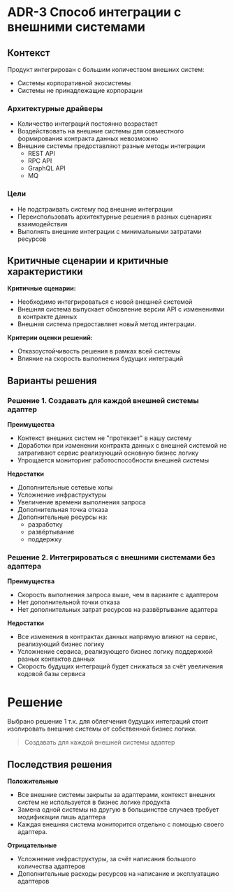 # ADR-3 Способ интеграции с внешними системами

## Контекст
Продукт интегрирован с большим количеством внешних систем:
* Системы корпоративной экосистемы 
* Системы не принадлежащие корпорации

### Архитектурные драйверы
* Количество интеграций постоянно возрастает
* Воздействовать на внешние системы для совместного формирования контракта данных невозможно 
* Внешние системы предоставляют разные методы интеграции
  * REST API
  * RPC API 
  * GraphQL API
  * MQ 
### Цели
* Не подстраивать систему под внешние интеграции 
* Переиспользовать архитектурные решения в разных сценариях взаимодействия
* Выполнять внешние интеграции с минимальными затратами ресурсов

## Критичные сценарии и критичные характеристики
**Критичные сценарии:**
* Необходимо интегрироваться с новой внешней системой
* Внешняя система выпускает обновление версии API с изменениями в контракте данных
* Внешняя система предоставляет новый метод интеграции.

**Критерии оценки решений:**
* Отказоустойчивость решения в рамках всей системы
* Влияние на скорость выполнения будущих интеграций

## Варианты решения 
### Решение 1. Создавать для каждой внешней системы адаптер 
**Преимущества**
* Контекст внешних систем не "протекает" в нашу систему
* Доработки при изменении контракта данных с внешней системой не затрагивают сервис реализующий основную бизнес логику
* Упрощается мониторинг работоспособности внешней системы

**Недостатки**
* Дополнительные сетевые хопы
* Усложнение инфраструктуры
* Увеличение времени выполнения запроса
* Дополнительная точка отказа
* Дополнительные ресурсы на:
  *  разработку
  *  развёртывание 
  *  поддержку 

### Решение 2. Интегрироваться с внешними системами без адаптера
**Преимущества**
* Скорость выполнения запроса выше, чем в варианте с адаптером
* Нет дополнительной точки отказа
* Нет дополнительных затрат ресурсов на развёртывание адаптера 

**Недостатки**
* Все изменения в контрактах данных напрямую влияют на сервис, реализующий бизнес логику
* Усложнение сервиса, реализующего бизнес логику поддержкой разных контактов данных
* Скорость будущих интеграций будет снижаться за счёт увеличения кодовой базы сервиса

# Решение 
Выбрано решение 1 т.к. для облегчения будущих интеграций стоит изолировать внешние системы от собственной бизнес логики.
>Создавать для каждой внешней системы адаптер 

## Последствия решения 
**Положительные**
* Все внешние системы закрыты за адаптерами, контекст внешних систем не используется в бизнес логике продукта 
* Замена одной системы на другую в большинстве случаев требует модификации лишь адаптера
* Каждая внешняя система мониторится отдельно с помощью своего адаптера.

**Отрицательные**
* Усложнение инфраструктуры, за счёт написания большого количества адаптеров
* Дополнительные расходы ресурсов на написание и эксплуатацию адаптеров